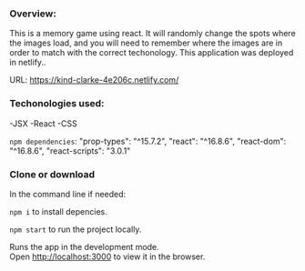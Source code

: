 ### Overview:

This is a memory game using react. It will randomly change the spots where the images load, and you will need to remember where the images are in order to match with the correct techonology. This application was deployed in netlify..

URL: https://kind-clarke-4e206c.netlify.com/

### Techonologies used:

-JSX
-React
-CSS

`npm dependencies`:
"prop-types": "^15.7.2",
"react": "^16.8.6",
"react-dom": "^16.8.6",
"react-scripts": "3.0.1"

### Clone or download

In the command line if needed:

`npm i` to install depencies.

`npm start` to run the project locally.

Runs the app in the development mode.<br>
Open [http://localhost:3000](http://localhost:3000) to view it in the browser.
